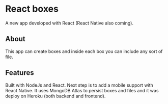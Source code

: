 # React boxes
A new app developed with React (React Native also coming).

## About
This app can create boxes and inside each box you can include any sort of file.

## Features
Built with NodeJs and React. Next step is to add a mobile support with React Native.
It uses MongoDB Atlas to persist boxes and files and it was deploy on Heroku (both backend and frontend).
